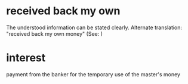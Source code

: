 
# received back my own
The understood information can be stated clearly. Alternate translation: "received back my own money" (See: )

# interest
payment from the banker for the temporary use of the master's money